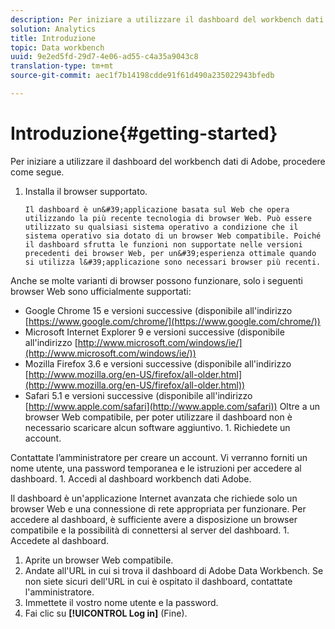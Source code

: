 ```yaml
---
description: Per iniziare a utilizzare il dashboard del workbench dati di Adobe, procedere come segue.
solution: Analytics
title: Introduzione
topic: Data workbench
uuid: 9e2ed5fd-29d7-4e06-ad55-c4a35a9043c8
translation-type: tm+mt
source-git-commit: aec1f7b14198cdde91f61d490a235022943bfedb

---
```



# Introduzione{#getting-started}

Per iniziare a utilizzare il dashboard del workbench dati di Adobe, procedere come segue.

1. Installa il browser supportato.

       Il dashboard è un&#39;applicazione basata sul Web che opera utilizzando la più recente tecnologia di browser Web. Può essere utilizzato su qualsiasi sistema operativo a condizione che il sistema operativo sia dotato di un browser Web compatibile. Poiché il dashboard sfrutta le funzioni non supportate nelle versioni precedenti dei browser Web, per un&#39;esperienza ottimale quando si utilizza l&#39;applicazione sono necessari browser più recenti.
       
 Anche     se molte varianti di browser possono funzionare, solo i seguenti browser Web sono ufficialmente supportati:
   
   * Google Chrome 15 e versioni successive (disponibile all&#39;indirizzo [https://www.google.com/chrome/](https://www.google.com/chrome/))
   * Microsoft Internet Explorer 9 e versioni successive (disponibile all&#39;indirizzo [http://www.microsoft.com/windows/ie/](http://www.microsoft.com/windows/ie/))
   * Mozilla Firefox 3.6 e versioni successive (disponibile all&#39;indirizzo [http://www.mozilla.org/en-US/firefox/all-older.html](http://www.mozilla.org/en-US/firefox/all-older.html))
   * Safari 5.1 e versioni successive (disponibile all&#39;indirizzo [http://www.apple.com/safari](http://www.apple.com/safari))
   Oltre a un browser Web compatibile, per poter utilizzare il dashboard non è necessario scaricare alcun software aggiuntivo. 1. Richiedete un account.

   Contattate l’amministratore per creare un account. Vi verranno forniti un nome utente, una password temporanea e le istruzioni per accedere al dashboard. 1. Accedi al dashboard workbench dati Adobe.

   Il dashboard è un&#39;applicazione Internet avanzata che richiede solo un browser Web e una connessione di rete appropriata per funzionare. Per accedere al dashboard, è sufficiente avere a disposizione un browser compatibile e la possibilità di connettersi al server del dashboard. 1. Accedete al dashboard.
   1. Aprite un browser Web compatibile.
   1. Andate all&#39;URL in cui si trova il dashboard di Adobe Data Workbench. Se non siete sicuri dell&#39;URL in cui è ospitato il dashboard, contattate l&#39;amministratore.
   1. Immettete il vostro nome utente e la password.
   1. Fai clic su **[!UICONTROL Log in]** (Fine).
